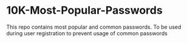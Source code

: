 # 10K-Most-Popular-Passwords
This repo contains most popular and common passwords. To be used during user registration to prevent usage of common passwords
